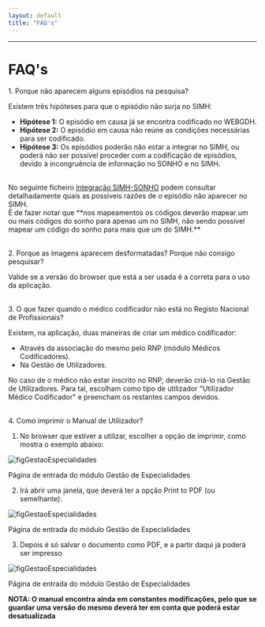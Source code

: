 ```yaml
---
layout: default
title: "FAQ's"
---
```



---

<div id="faq"></div>

# FAQ's

<p class="faq"> 1. Porque não aparecem alguns episódios na pesquisa? </p>
 
Existem três hipóteses para que o episódio não surja no SIMH:

* **Hipótese 1:** O episódio em causa já se encontra codificado no WEBGDH.
* **Hipótese 2:** O episódio em causa não reúne as condições necessárias para ser codificado.
* **Hipótese 3:** Os episódios poderão não estar a integrar no SIMH, ou poderá não ser possível proceder com a codificação de episódios, devido à incongruência de informação no SONHO e no SIMH.
<br>
No seguinte ficheiro <a href="./file/SIMH_IntegraçãoSONHO.pdf">Integração SIMH-SONHO</a> podem consultar detalhadamente quais as possiveis razões de o episódio não aparecer no SIMH.
<br>
É de fazer notar que **nos mapeamentos os códigos deverão mapear um ou mais códigos do sonho para apenas um no SIMH, não sendo possível mapear um código do sonho para mais que um do SIMH.**
<br>
<br>
<p class="faq"> 2. Porque as imagens aparecem desformatadas? Porque não consigo pesquisar? </p>

Valide se a versão do browser que está a ser usada é a correta para o uso da aplicação.
<br>
<br>

<p class="faq"> 3. O que fazer quando o médico codificador não está no Registo Nacional de Profissionais? </p>

Existem, na aplicação, duas maneiras de criar um médico codificador: 

* Através da associação do mesmo pelo RNP (módulo Médicos Codificadores).
* Na Gestão de Utilizadores. 

No caso de o médico não estar inscrito no RNP, deverão criá-lo na Gestão de Utilizadores. Para tal, escolham como tipo de utilizador "Utilizador Médico Codificador" e preencham os restantes campos devidos.
<br>
<br>
<p class="faq"> 4. Como imprimir o Manual de Utilizador? </p>

1.	No browser que estiver a utilizar, escolher a opção de imprimir, como mostra o exemplo abaixo:

![figGestaoEspecialidades](img/pages/imprimirManual1.png)

<p class="caption" id="figImprimirManual1">Página de entrada do módulo Gestão de Especialidades</p>
 
2.	Irá abrir uma janela, que deverá ter a opção Print to PDF (ou semelhante):

![figGestaoEspecialidades](img/pages/imprimirManual2.png)

<p class="caption" id="figImprimirManual2">Página de entrada do módulo Gestão de Especialidades</p>
 
3.	Depois é só salvar o documento como PDF, e a partir daqui já poderá ser impresso

![figGestaoEspecialidades](img/pages/imprimirManual3.png)

<p class="caption" id="figImprimirManual2">Página de entrada do módulo Gestão de Especialidades</p>

**NOTA: O manual encontra ainda em constantes modificações, pelo que se guardar uma versão do mesmo deverá ter em conta que poderá estar desatualizada**